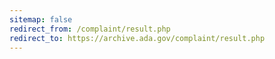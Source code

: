 ```yaml
---
sitemap: false 
redirect_from: /complaint/result.php 
redirect_to: https://archive.ada.gov/complaint/result.php 
---
```

